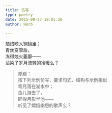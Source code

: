 ```yaml
---  
title: 仿写  
type: poetry  
date: 2015-09-27 18:01:28  
author: Herb  

---    
```

蜡焰映入铜镜里；    
青丝变雪后，    
冻得烛火萎靡——    
沾染了岁月流转的冷暖么？    
> 原题：  
> 按下列示例仿写，要求句式、结构与示例相似  
> 弯月落在湖水中；  
> 鱼儿游去了，  
> 碎得月影半池——  
> 听见了嫦娥幽怨的歌声么？